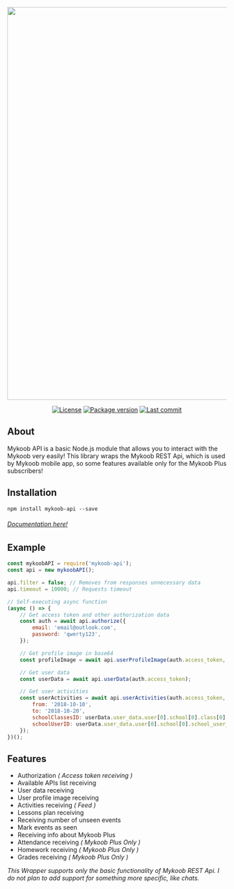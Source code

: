 <p align="center">
	<img src="https://raw.githubusercontent.com/Kirlovon/Mykoob-API/master/logo/logo.svg?sanitize=true" width="900">
</p>

<p align="center">
	<a href="https://github.com/Kirlovon/Mykoob-API/blob/master/LICENSE"><img src="https://img.shields.io/github/license/Kirlovon/Mykoob-API.svg" alt="License"></a>
	<a href="https://github.com/Kirlovon/Mykoob-API/blob/master/package.json"><img src="https://img.shields.io/github/package-json/v/Kirlovon/Mykoob-API.svg" alt="Package version"></a>
	<a href="https://github.com/Kirlovon/Mykoob-API/commits/master"><img src="https://img.shields.io/github/last-commit/Kirlovon/Mykoob-API.svg" alt="Last commit"></a>
</p>

## About

Mykoob API is a basic Node.js module that allows you to interact with the Mykoob very easily! This library wraps the Mykoob REST Api, which is used by Mykoob mobile app, so some features available only for the Mykoob Plus subscribers!

## Installation

```
npm install mykoob-api --save
```

###### [Documentation here!](https://kirlovon.github.io/Mykoob-API)

## Example

```javascript
const mykoobAPI = require('mykoob-api');
const api = new mykoobAPI();

api.filter = false; // Removes from responses unnecessary data
api.timeout = 10000; // Requests timeout

// Self-executing async function
(async () => {
	// Get access token and other authorization data
	const auth = await api.authorize({
		email: 'email@outlook.com',
		password: 'qwerty123',
	});

	// Get profile image in base64
	const profileImage = await api.userProfileImage(auth.access_token, 'SMALL');

	// Get user data
	const userData = await api.userData(auth.access_token);

	// Get user activities
	const userActivities = await api.userActivities(auth.access_token, {
		from: '2018-10-10',
		to: '2018-10-20',
		schoolClassesID: userData.user_data.user[0].school[0].class[0].school_classes_id,
		schoolUserID: userData.user_data.user[0].school[0].school_user_id,
	});
})();
```

## Features

-   Authorization _( Access token receiving )_
-   Available APIs list receiving
-   User data receiving
-   User profile image receiving
-   Activities receiving _( Feed )_
-   Lessons plan receiving
-   Receiving number of unseen events
-   Mark events as seen
-   Receiving info about Mykoob Plus
-   Attendance receiving _( Mykoob Plus Only )_
-   Homework receiving _( Mykoob Plus Only )_
-   Grades receiving _( Mykoob Plus Only )_

_This Wrapper supports only the basic functionality of Mykoob REST Api. I do not plan to add support for something more specific, like chats._

